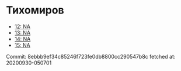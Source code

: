 # Тихомиров
- [12: NA](12.md)
- [13: NA](13.md)
- [14: NA](14.md)
- [15: NA](15.md)

Commit: 8ebbb9ef34c85246f723fe0db8800cc290547b8c
 fetched at: 20200930-050701
